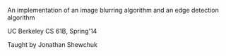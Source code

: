 An implementation of an image blurring algorithm and an edge detection algorithm

UC Berkeley CS 61B, Spring'14

Taught by Jonathan Shewchuk